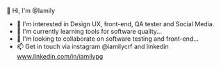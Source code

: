 👋 Hi, I'm @Iamily
- 👀 I'm interested in Design UX, front-end, QA tester and Social Media.
- 🌱 I'm currently learning tools for software quality...
- 💞️ I'm looking to collaborate on software testing and front-end...
- 📫 Get in touch via instagram @iamilycrf and linkedin www.linkedin.com/in/iamilypg
